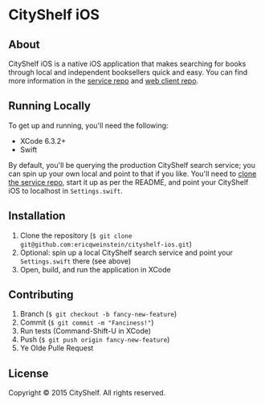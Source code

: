 CityShelf iOS
=============

## About
CityShelf iOS is a native iOS application that makes searching for books through local and independent booksellers quick and easy. You can find more information in the [service repo](https://github.com/ericqweinstein/quixote) and [web client repo](https://github.com/ericqweinstein/cityshelf).

## Running Locally
To get up and running, you'll need the following:

* XCode 6.3.2+
* Swift

By default, you'll be querying the production CityShelf search service; you can spin up your own local and point to that if you like. You'll need to [clone the service repo](https://github.com/ericqweinstein/quixote), start it up as per the README, and point your CityShelf iOS to localhost in `Settings.swift`.

## Installation
1. Clone the repository (`$ git clone git@github.com:ericqweinstein/cityshelf-ios.git`)
2. Optional: spin up a local CityShelf search service and point your `Settings.swift` there (see above)
3. Open, build, and run the application in XCode

## Contributing
1. Branch (`$ git checkout -b fancy-new-feature`)
2. Commit (`$ git commit -m "Fanciness!"`)
3. Run tests (Command-Shift-U in XCode)
4. Push (`$ git push origin fancy-new-feature`)
5. Ye Olde Pulle Request

## License
Copyright © 2015 CityShelf. All rights reserved.
